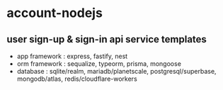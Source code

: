 # account-nodejs

## user sign-up & sign-in api service templates

-   app framework : express, fastify, nest
-   orm framework : sequalize, typeorm, prisma, mongoose
-   database : sqlite/realm, mariadb/planetscale, postgresql/superbase, mongodb/atlas, redis/cloudflare-workers
